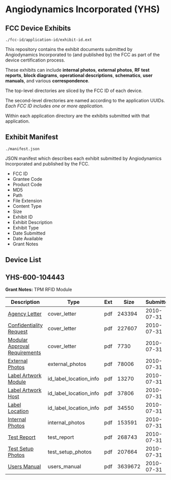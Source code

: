 # Angiodynamics Incorporated (YHS)
## FCC Device Exhibits

```
./fcc-id/application-id/exhibit-id.ext
```

This repository contains the exhibit documents submitted by Angiodynamics Incorporated to (and published by) the FCC as part of the device certification process.

These exhibits can include **internal photos**, **external photos**, **RF test reports**, **block diagrams**, **operational descriptions**, **schematics**, **user manuals**, and various **correspondence**.

The top-level directories are sliced by the FCC ID of each device.

The second-level directories are named according to the application UUIDs. *Each FCC ID includes one or more application.*

Within each application directory are the exhibits submitted with that application. 

## Exhibit Manifest

```
./manifest.json
```

JSON manifest which describes each exhibit submitted by Angiodynamics Incorporated and published by the FCC.

- FCC ID
- Grantee Code
- Product Code
- MD5
- Path
- File Extension
- Content Type
- Size
- Exhibit ID
- Exhibit Description
- Exhibit Type
- Date Submitted
- Date Available
- Grant Notes

## Device List
## YHS-600-104443
**Grant Notes:** TPM RFID Module

| Description | Type | Ext | Size | Submitted | Available |
| ----------- | ---- | --- | ---- | --------- | --------- |
| [Agency Letter](YHS-600-104443/4b1d8362acd946f082c730cf45523311/1320361.pdf) | cover_letter | pdf | 243394 | 2010-07-31 | 2010-07-31 |
| [Confidentiality Request](YHS-600-104443/4b1d8362acd946f082c730cf45523311/1320362.pdf) | cover_letter | pdf | 227607 | 2010-07-31 | 2010-07-31 |
| [Modular Approval Requirements](YHS-600-104443/4b1d8362acd946f082c730cf45523311/1320367.pdf) | cover_letter | pdf | 7730 | 2010-07-31 | 2010-07-31 |
| [External Photos](YHS-600-104443/4b1d8362acd946f082c730cf45523311/1320368.pdf) | external_photos | pdf | 78006 | 2010-07-31 | 2010-07-31 |
| [Label Artwork Module](YHS-600-104443/4b1d8362acd946f082c730cf45523311/1320370.pdf) | id_label_location_info | pdf | 13270 | 2010-07-31 | 2010-07-31 |
| [Label Artwork Host](YHS-600-104443/4b1d8362acd946f082c730cf45523311/1320371.pdf) | id_label_location_info | pdf | 37806 | 2010-07-31 | 2010-07-31 |
| [Label Location](YHS-600-104443/4b1d8362acd946f082c730cf45523311/1320372.pdf) | id_label_location_info | pdf | 34550 | 2010-07-31 | 2010-07-31 |
| [Internal Photos](YHS-600-104443/4b1d8362acd946f082c730cf45523311/1320369.pdf) | internal_photos | pdf | 153591 | 2010-07-31 | 2010-07-31 |
| [Test Report](YHS-600-104443/4b1d8362acd946f082c730cf45523311/1320373.pdf) | test_report | pdf | 268743 | 2010-07-31 | 2010-07-31 |
| [Test Setup Photos](YHS-600-104443/4b1d8362acd946f082c730cf45523311/1320374.pdf) | test_setup_photos | pdf | 207664 | 2010-07-31 | 2010-07-31 |
| [Users Manual](YHS-600-104443/4b1d8362acd946f082c730cf45523311/1320375.pdf) | users_manual | pdf | 3639672 | 2010-07-31 | 2010-07-31 |
